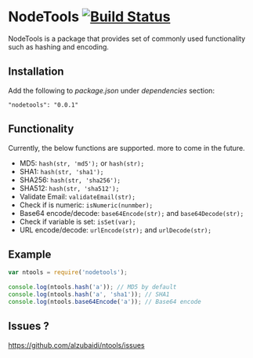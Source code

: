 <i class="icon-cog"></i> NodeTools <i class="icon-cog"></i> [![Build Status](https://travis-ci.org/alzubaidi/nodetools.svg?branch=master)](https://travis-ci.org/alzubaidi/nodetools)
===================


NodeTools is a package that provides set of commonly used functionality such as hashing and encoding.


Installation
-------------
Add the following to *package.json* under *dependencies* section:

    "nodetools": "0.0.1"


Functionality 
-------------
Currently, the below functions are supported. more to come in the future.

 - MD5: `hash(str, 'md5');` or `hash(str);` 
 - SHA1: `hash(str, 'sha1');`
 - SHA256: `hash(str, 'sha256');`
 - SHA512: `hash(str, 'sha512');`
 - Validate Email: `validateEmail(str);`
 - Check if is numeric: `isNumeric(nunmber);`
 - Base64 encode/decode: `base64Encode(str);` and `base64Decode(str);`
 - Check if variable is set: `isSet(var);`
 - URL encode/decode: `urlEncode(str);` and `urlDecode(str);`

Example 
-------------

```javascript
var ntools = require('nodetools');
    
console.log(ntools.hash('a')); // MD5 by default
console.log(ntools.hash('a', 'sha1')); // SHA1
console.log(ntools.base64Encode('a')); // Base64 encode

```
Issues ? 
-------------
https://github.com/alzubaidi/ntools/issues
